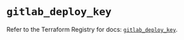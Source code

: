 # `gitlab_deploy_key`

Refer to the Terraform Registry for docs: [`gitlab_deploy_key`](https://registry.terraform.io/providers/gitlabhq/gitlab/18.3.0/docs/resources/deploy_key).
